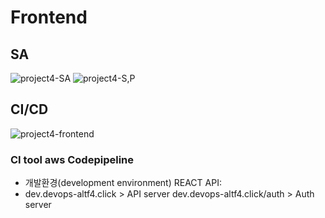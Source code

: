 # Frontend
 ## SA


![project4-SA](https://user-images.githubusercontent.com/98368480/170801328-40dac3ee-58bc-4865-8f33-b56e01c4b701.png)
![project4-S,P](https://user-images.githubusercontent.com/98368480/170801339-c349e011-b2f0-4cf0-9052-fa4a7988e2f9.png)


 ## CI/CD


![project4-frontend](https://user-images.githubusercontent.com/98368480/170801349-5e2a6850-f59f-480d-a124-d0a89e5bbe3d.png)

### CI tool aws Codepipeline 
 - 개발환경(development environment)
REACT
API: 
- dev.devops-altf4.click > API server
  dev.devops-altf4.click/auth > Auth server 
